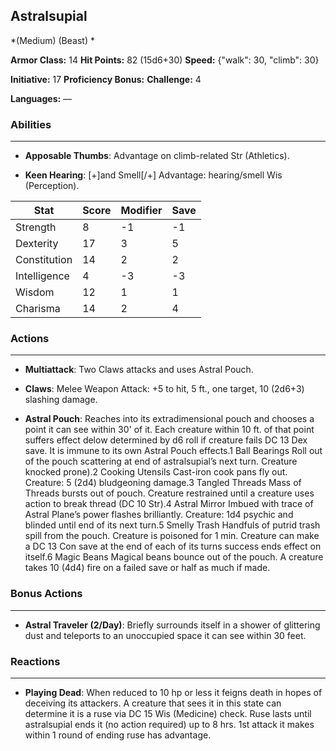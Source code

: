 ## Astralsupial
*(Medium) (Beast) *

**Armor Class:** 14
**Hit Points:** 82 (15d6+30)
**Speed:** {"walk": 30, "climb": 30}

**Initiative:** 17
**Proficiency Bonus:**
**Challenge:** 4

**Languages:** —

### Abilities
 --- 
- **Apposable Thumbs**: Advantage on climb-related Str (Athletics).

- **Keen Hearing**: [+]and Smell[/+] Advantage: hearing/smell Wis (Perception).



| Stat | Score | Modifier | Save |
| ---- | ---- | ---- | ---- |
| Strength | 8 | -1 | -1 |
| Dexterity | 17 | 3 | 5 |
| Constitution | 14 | 2 | 2 |
| Intelligence | 4 | -3 | -3 |
| Wisdom | 12 | 1 | 1 |
| Charisma | 14 | 2 | 4 |

### Actions
 --- 
- **Multiattack**: Two Claws attacks and uses Astral Pouch.

- **Claws**: Melee Weapon Attack: +5 to hit, 5 ft., one target, 10 (2d6+3) slashing damage.

- **Astral Pouch**: Reaches into its extradimensional pouch and chooses a point it can see within 30' of it. Each creature within 10 ft. of that point suffers effect delow determined by d6 roll if creature fails DC 13 Dex save. It is immune to its own Astral Pouch effects.1 Ball Bearings Roll out of the pouch scattering at end of astralsupial’s next turn. Creature knocked prone).2 Cooking Utensils Cast-iron cook pans fly out. Creature: 5 (2d4) bludgeoning damage.3 Tangled Threads Mass of Threads bursts out of pouch. Creature restrained until a creature uses action to break thread (DC 10 Str).4 Astral Mirror Imbued with trace of Astral Plane’s power flashes brilliantly. Creature: 1d4 psychic and blinded until end of its next turn.5 Smelly Trash Handfuls of putrid trash spill from the pouch. Creature is poisoned for 1 min. Creature can make a DC 13 Con save at the end of each of its turns success ends effect on itself.6 Magic Beans Magical beans bounce out of the pouch. A creature takes 10 (4d4) fire on a failed save or half as much if made.

### Bonus Actions
 --- 
- **Astral Traveler (2/Day)**: Briefly surrounds itself in a shower of glittering dust and teleports to an unoccupied space it can see within 30 feet.

### Reactions
 --- 
- **Playing Dead**: When reduced to 10 hp or less it feigns death in hopes of deceiving its attackers. A creature that sees it in this state can determine it is a ruse via DC 15 Wis (Medicine) check. Ruse lasts until astralsupial ends it (no action required) up to 8 hrs. 1st attack it makes within 1 round of ending ruse has advantage.

